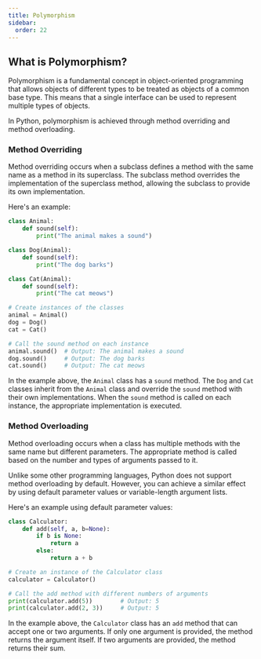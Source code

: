 ```yaml
---
title: Polymorphism
sidebar:
  order: 22
---
```

## What is Polymorphism?

Polymorphism is a fundamental concept in object-oriented programming that allows objects of different types to be treated as objects of a common base type. This means that a single interface can be used to represent multiple types of objects.

In Python, polymorphism is achieved through method overriding and method overloading.

### Method Overriding

Method overriding occurs when a subclass defines a method with the same name as a method in its superclass. The subclass method overrides the implementation of the superclass method, allowing the subclass to provide its own implementation.

Here's an example:

```python
class Animal:
    def sound(self):
        print("The animal makes a sound")

class Dog(Animal):
    def sound(self):
        print("The dog barks")

class Cat(Animal):
    def sound(self):
        print("The cat meows")

# Create instances of the classes
animal = Animal()
dog = Dog()
cat = Cat()

# Call the sound method on each instance
animal.sound()  # Output: The animal makes a sound
dog.sound()     # Output: The dog barks
cat.sound()     # Output: The cat meows
```

In the example above, the `Animal` class has a `sound` method. The `Dog` and `Cat` classes inherit from the `Animal` class and override the `sound` method with their own implementations. When the `sound` method is called on each instance, the appropriate implementation is executed.

### Method Overloading

Method overloading occurs when a class has multiple methods with the same name but different parameters. The appropriate method is called based on the number and types of arguments passed to it.

Unlike some other programming languages, Python does not support method overloading by default. However, you can achieve a similar effect by using default parameter values or variable-length argument lists.

Here's an example using default parameter values:

```python
class Calculator:
    def add(self, a, b=None):
        if b is None:
            return a
        else:
            return a + b

# Create an instance of the Calculator class
calculator = Calculator()

# Call the add method with different numbers of arguments
print(calculator.add(5))        # Output: 5
print(calculator.add(2, 3))     # Output: 5
```

In the example above, the `Calculator` class has an `add` method that can accept one or two arguments. If only one argument is provided, the method returns the argument itself. If two arguments are provided, the method returns their sum.
